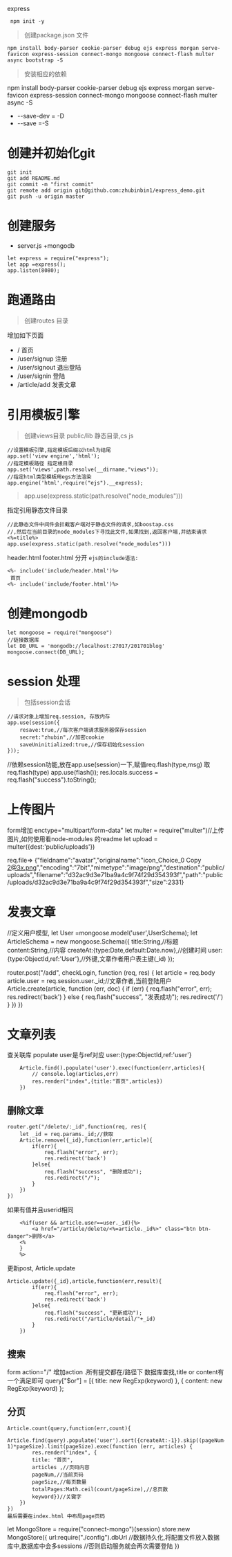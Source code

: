 express 



```
 npm init -y  
```
>创建package.json 文件
```
npm install body-parser cookie-parser debug ejs express morgan serve-favicon express-session connect-mongo mongoose connect-flash multer async bootstrap -S
```
>安装相应的依赖

npm install body-parser cookie-parser debug ejs express morgan serve-favicon express-session connect-mongo mongoose connect-flash multer async -S
- --save-dev = -D
- --save =-S

# 创建并初始化git
```
git init
git add README.md
git commit -m "first commit"
git remote add origin git@github.com:zhubinbin1/express_demo.git
git push -u origin master
```
# 创建服务

- server.js +mongodb
```
let express = require("express");
let app =express();
app.listen(8080);
```

# 跑通路由
> 创建routes 目录

增加如下页面
 * / 首页
 * /user/signup 注册
 * /user/signout 退出登陆
 * /user/signin 登陆
 * /article/add 发表文章

 # 引用模板引擎
 > 创建views目录 public/lib 静态目录,cs js 
 ```
 //设置模板引擎,指定模板后缀以html为结尾
app.set('view engine','html');
//指定模板路径 指定根目录
app.set('views',path.resolve(__dirname,"views"));
//指定html类型模板用egs方法渲染
app.engine('html',require("ejs").__express);
 ```
> app.use(express.static(path.resolve("node_modules")))

指定引用静态文件目录
```
//此静态文件中间件会拦截客户端对于静态文件的请求,如boostap.css 
//,然后在当前目录的node_modules下寻找此文件,如果找到,返回客户端,并结束请求 <%=title%>
app.use(express.static(path.resolve("node_modules")))
```

header.html footer.html 分开
`ejs的include语法:`
 
```
<%- include('include/header.html')%>
 首页
<%- include('include/footer.html')%>
```



# 创建mongodb
```
let mongoose = require("mongoose")
//链接数据库
let DB_URL = 'mongodb://localhost:27017/201701blog'
mongoose.connect(DB_URL);
```
# session 处理

>包括session会话

```
//请求对象上增加req.session, 存放内存
app.use(session({
    resave:true,//每次客户端请求服务器保存session
    secret:"zhubin",//加密cookie
    saveUninitialized:true,//保存初始化session
}));
```
//依赖session功能,放在app.use(session)一下,赋值req.flash(type,msg) 取req.flash(type)
app.use(flash());
res.locals.success = req.flash("success").toString();


# 上传图片
form增加
enctype="multipart/form-data"
let multer = require("multer")//上传图片,如何使用看node-modules 的readme
let upload = multer({dest:'public/uploads'})

req.file=>
{"fieldname":"avatar","originalname":"icon_Choice_0 Copy 2@3x.png","encoding":"7bit","mimetype":"image/png","destination":"public/uploads","filename":"d32ac9d3e71ba9a4c9f74f29d354393f","path":"public/uploads/d32ac9d3e71ba9a4c9f74f29d354393f","size":2331}

# 发表文章

//定义用户模型,
let User =mongoose.model('user',UserSchema);
let ArticleSchema = new mongoose.Schema({
    title:String,//标题
    content:String,//内容
    createAt:{type:Date,default:Date.now},//创建时间
    user:{type:ObjectId,ref:'User'},//外键,文章作者用户表主键(_id)
});

router.post("/add", checkLogin, function (req, res) {
    let article = req.body
    article.user = req.session.user._id;//文章作者,当前登陆用户
    Article.create(article, function (err, doc) {
        if (err) {
            req.flash("error", err);
            res.redirect('back')
        } else {
            req.flash("success", "发表成功");
            res.redirect('/')
        }
    })
})


# 文章列表
查关联库 populate user是与ref对应   user:{type:ObjectId,ref:'user'}
```
    Article.find().populate('user').exec(function(err,articles){
        // console.log(articles,err)
        res.render("index",{title:"首页",articles})
    })
```

## 删除文章
```
router.get("/delete/:_id",function(req, res){
    let _id = req.params._id;//获取
    Article.remove({_id},function(err,article){
        if(err){
            req.flash("error", err);
            res.redirect('back')
        }else{
            req.flash("success", "删除成功");
            res.redirect("/");
        }
    })
})
```
如果有值并且userid相同
```
    <%if(user && article.user==user._id){%>
        <a href="/article/delete/<%=article._id%>" class="btn btn-danger">删除</a>
    <%
    }
    %>
```
更新post, Article.update
```
Article.update({_id},article,function(err,result){
        if(err){
            req.flash("error", err);
            res.redirect('back')
        }else{
            req.flash("success", "更新成功");
            res.redirect("/article/detail/"+_id)
        }
    })
```

## 搜索
form action="/" 增加action .所有提交都在/路径下
数据库查找,title or content有一个满足即可
 query["$or"] = [{ title: new RegExp(keyword) }, { content: new RegExp(keyword) };

 ## 分页

    Article.count(query,function(err,count){
        Article.find(query).populate('user').sort({createAt:-1}).skip((pageNum-1)*pageSize).limit(pageSize).exec(function (err, articles) {
            res.render("index", {
            title: "首页", 
            articles ,//页码内容
            pageNum,//当前页码
            pageSize,//每页数量
            totalPages:Math.ceil(count/pageSize),//总页数
            keyword})//关键字
        })
    })
    最后需要在index.html 中布局page页码
let MongoStore = require("connect-mongo")(session)
  store:new MongoStore({
        url:require("./config").dbUrl
        //数据持久化,将配置文件放入数据库中,数据库中会多sessions
        //否则启动服务就会再次需要登陆
    })
